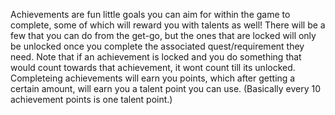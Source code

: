Achievements are fun little goals you can aim for within the game to complete, some of which will reward you with talents as well! There will be a few that you can do from the get-go, but the ones that are locked will only be unlocked once you complete the associated quest/requirement they need.
Note that if an achievement is locked and you do something that would count towards that achievement, it wont count till its unlocked.
<br />
Completeing achievements will earn you points, which after getting a certain amount, will earn you a talent point you can use. 
(Basically every 10 achievement points is one talent point.)
